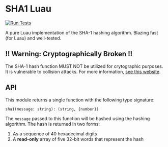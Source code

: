 # SHA1 Luau
[![Run Tests](https://github.com/Dekkonot/luau-sha1/actions/workflows/test.yml/badge.svg?event=push)](https://github.com/Dekkonot/luau-sha1/actions/workflows/test.yml)

A pure Luau implementation of the SHA-1 hashing algorithm. Blazing fast (for Luau) and well-tested.

## !! Warning: Cryptographically Broken !!

The SHA-1 hash function MUST NOT be utilized for crytographic purposes. It is vulnerable to collision attacks. For more information, [see this website](https://sha-mbles.github.io/).

## API

This module returns a single function with the following type signature:

```
sha1(message: string): (string, {number})
```

The `message` passed to this function will be hashed using the hashing algorithm. The hash is returned in two forms:

1. As a sequence of 40 hexadecimal digits
2. A **read-only** array of five 32-bit words that represent the hash